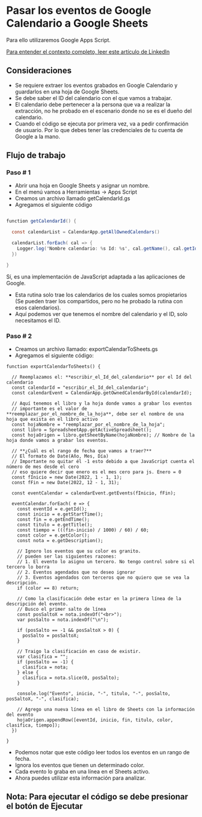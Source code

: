 # Pasar los eventos de Google Calendario a Google Sheets

Para ello utilizaremos Google Apps Script.

[Para entender el contexto completo, leer este artículo de LinkedIn](https://www.linkedin.com/pulse/contabilizar-el-uso-de-mi-tiempo-carlos-rafael-soto-nava-1e)

## Consideraciones

- Se requiere extraer los eventos grabados en Google Calendario y guardarlos en una hoja de Google Sheets.
- Se debe saber el ID del calendario con el que vamos a trabajar.
- El calendario debe pertenecer a la persona que va a realizar la extracción, no he probado en el escenario donde no se es el dueño del calendario.
- Cuando el código se ejecuta por primera vez, va a pedir confirmación de usuario. Por lo que debes tener las credenciales de tu cuenta de Google a la mano.

## Flujo de trabajo

### Paso # 1

- Abrir una hoja en Google Sheets y asignar un nombre.
- En el menú vamos a Herramientas -> Apps Script
- Creamos un archivo llamado getCalendarId.gs
- Agregamos el siguiente código

~~~ getCalendarId.gs

function getCalendarId() {

  const calendarList = CalendarApp.getAllOwnedCalendars()

  calendarList.forEach( cal => {
    Logger.log('Nombre calendario: %s Id: %s', cal.getName(), cal.getId())
  })

}
~~~

Sí, es una implementación de JavaScript adaptada a las aplicaciones de Google.

- Esta rutina solo trae los calendarios de los cuales somos propietarios (Se pueden traer los compartidos, pero no he probado la rutina con esos calendarios).
- Aquí podemos ver que tenemos el nombre del calendario y el ID, solo necesitamos el ID.

### Paso # 2

- Creamos un archivo llamado: exportCalendarToSheets.gs
- Agregamos el siguiente código:

~~~ exportCalendarToSheets
function exportCalendarToSheets() {

  // Reemplazamos el: **escribir_el_Id_del_calendario** por el Id del calendario
  const calendarId = "escribir_el_Id_del_calendario";
  const calendarEvent = CalendarApp.getOwnedCalendarById(calendarId);

  // Aquí tenemos el libro y la hoja donde vamos a grabar los eventos
  // importante es el valor de **reemplazar_por_el_nombre_de_la_hoja**, debe ser el nombre de una hoja que exista en el libro activo
  const hojaNombre = "reemplazar_por_el_nombre_de_la_hoja";
  const libro = SpreadsheetApp.getActiveSpreadsheet();
  const hojaOrigen = libro.getSheetByName(hojaNombre); // Nombre de la hoja donde vamos a grabar los eventos.

  // **¿Cuál es el rango de fecha que vamos a traer?**
  // El formato de Date(Año, Mes, Día)
  // Importante no quitar él -1 esto debido a que JavaScript cuenta el número de mes desde el cero
  // eso quiere decir que enero es el mes cero para js. Enero = 0
  const fInicio = new Date(2022, 1 - 1, 1);
  const fFin = new Date(2022, 12 - 1, 31);
  
  const eventCalendar = calendarEvent.getEvents(fInicio, fFin);

  eventCalendar.forEach( e => {
    const eventId = e.getId();
    const inicio = e.getStartTime();
    const fin = e.getEndTime();
    const titulo = e.getTitle();
    const tiempo = (((fin-inicio) / 1000) / 60) / 60;
    const color = e.getColor();
    const nota = e.getDescription();

    // Ignoro los eventos que su color es granito.
    // pueden ser las siguientes razones:
    // 1. El evento lo asigno un tercero. No tengo control sobre si el tercero lo borra
    // 2. Eventos agendados que no deseo ignorar
    // 3. Eventos agendados con terceros que no quiero que se vea la descripción.
    if (color == 8) return;

    // Como la clasificación debe estar en la primera línea de la descripción del evento.
    // Busco el primer salto de línea
    const posSaltoX = nota.indexOf("<br>");
    var posSalto = nota.indexOf("\n");

    if (posSalto == -1 && posSaltoX > 0) {
      posSalto = posSaltoX;
    }

    // Traigo la clasificación en caso de existir.
    var clasifica = "";
    if (posSalto == -1) {
      clasifica = nota;
    } else {
      clasifica = nota.slice(0, posSalto);
    }

    console.log("Evento", inicio, "-", titulo, "-", posSalto, posSaltoX, "-", clasifica);

    // Agrego una nueva línea en el libro de Sheets con la información del evento
    hojaOrigen.appendRow([eventId, inicio, fin, titulo, color, clasifica, tiempo]);
  })

}
~~~

- Podemos notar que este código leer todos los eventos en un rango de fecha.
- Ignora los eventos que tienen un determinado color.
- Cada evento lo graba en una línea en el Sheets activo.
- Ahora puedes utilizar esta información para analizar.

## Nota: Para ejecutar el código se debe presionar el botón de Ejecutar
